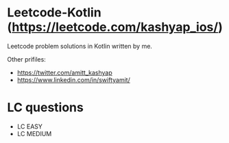# Leetcode-Kotlin (https://leetcode.com/kashyap_ios/)
Leetcode problem solutions in Kotlin written by me. 

Other prifiles:

* https://twitter.com/amitt_kashyap
* https://www.linkedin.com/in/swiftyamit/


# LC questions 

* LC EASY
* LC MEDIUM 
